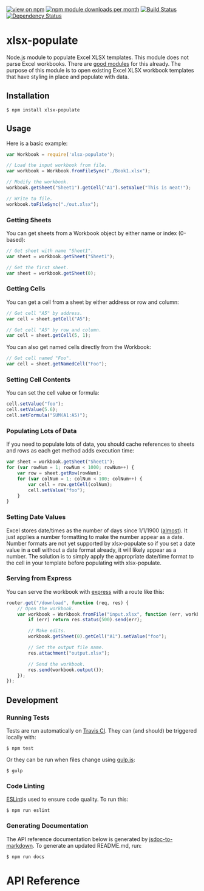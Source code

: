 [![view on npm](http://img.shields.io/npm/v/xlsx-populate.svg)](https://www.npmjs.org/package/xlsx-populate)
[![npm module downloads per month](http://img.shields.io/npm/dm/xlsx-populate.svg)](https://www.npmjs.org/package/xlsx-populate)
[![Build Status](https://travis-ci.org/dtjohnson/xlsx-populate.svg?branch=master)](https://travis-ci.org/dtjohnson/xlsx-populate)
[![Dependency Status](https://david-dm.org/dtjohnson/xlsx-populate.svg)](https://david-dm.org/dtjohnson/xlsx-populate)

# xlsx-populate
Node.js module to populate Excel XLSX templates. This module does not parse Excel workbooks. There are [good modules](https://github.com/SheetJS/js-xlsx) for this already. The purpose of this module is to open existing Excel XLSX workbook templates that have styling in place and populate with data.

## Installation

    $ npm install xlsx-populate

## Usage
Here is a basic example:
```js
var Workbook = require('xlsx-populate');

// Load the input workbook from file.
var workbook = Workbook.fromFileSync("./Book1.xlsx");

// Modify the workbook.
workbook.getSheet("Sheet1").getCell("A1").setValue("This is neat!");

// Write to file.
workbook.toFileSync("./out.xlsx");
```

### Getting Sheets
You can get sheets from a Workbook object by either name or index (0-based):
```js
// Get sheet with name "Sheet1".
var sheet = workbook.getSheet("Sheet1");

// Get the first sheet.
var sheet = workbook.getSheet(0);
```

### Getting Cells
You can get a cell from a sheet by either address or row and column:
```js
// Get cell "A5" by address.
var cell = sheet.getCell("A5");

// Get cell "A5" by row and column.
var cell = sheet.getCell(5, 1);
```

You can also get named cells directly from the Workbook:
```js
// Get cell named "Foo".
var cell = sheet.getNamedCell("Foo");
```

### Setting Cell Contents
You can set the cell value or formula:
```js
cell.setValue("foo");
cell.setValue(5.6);
cell.setFormula("SUM(A1:A5)");
```

### Populating Lots of Data
If you need to populate lots of data, you should cache references to sheets and rows as each get method adds execution time:
```js
var sheet = workbook.getSheet("Sheet1");
for (var rowNum = 1; rowNum < 1000; rowNum++) {
    var row = sheet.getRow(rowNum);
    for (var colNum = 1; colNum < 100; colNum++) {
        var cell = row.getCell(colNum);
        cell.setValue("foo");
    }
}
```

### Setting Date Values
Excel stores date/times as the number of days since 1/1/1900 ([almost](https://en.wikipedia.org/wiki/Leap_year_bug)). It just applies a number formatting to make the number appear as a date. Number formats are not yet supported by xlsx-populate so if you set a date value in a cell without a date format already, it will likely appear as a number. The solution is to simply apply the appropriate date/time format to the cell in your template before populating with xlsx-populate.

### Serving from Express
You can serve the workbook with [express](http://expressjs.com/) with a route like this:
```js
router.get("/download", function (req, res) {
    // Open the workbook.
    var workbook = Workbook.fromFile("input.xlsx", function (err, workbook) {
        if (err) return res.status(500).send(err);

        // Make edits.
        workbook.getSheet(0).getCell("A1").setValue("foo");

        // Set the output file name.
        res.attachment("output.xlsx");

        // Send the workbook.
        res.send(workbook.output());
    });
});
```

## Development

### Running Tests
Tests are run automatically on [Travis CI](https://travis-ci.org/dtjohnson/xlsx-populate). They can (and should) be triggered locally with:
    
    $ npm test

Or they can be run when files change using [gulp.js](http://gulpjs.com/):

    $ gulp

### Code Linting
[ESLint](http://eslint.org/)is used to ensure code quality. To run this:

    $ npm run eslint

### Generating Documentation
The API reference documentation below is generated by [jsdoc-to-markdown](https://github.com/jsdoc2md/jsdoc-to-markdown). To generate an updated README.md, run:
    
    $ npm run docs

# API Reference
